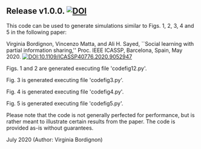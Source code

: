 ## Release v1.0.0. [![DOI](https://zenodo.org/badge/303961575.svg)](https://zenodo.org/badge/latestdoi/303961575)

This code can be used to generate simulations similar to Figs. 1, 2, 3, 4 and 5 in the following paper:

Virginia Bordignon, Vincenzo Matta, and Ali H. Sayed, ``Social learning with partial information sharing,''  Proc. IEEE ICASSP, Barcelona, Spain, May 2020. [![DOI:10.1109/ICASSP40776.2020.9052947](https://zenodo.org/badge/DOI/10.1007/978-3-319-76207-4_15.svg)](https://doi.org/10.1109/ICASSP40776.2020.9052947)


Figs. 1 and 2 are generated executing file 'codefig12.py'.

Fig. 3 is generated executing file 'codefig3.py'.

Fig. 4 is generated executing file 'codefig4.py'.

Fig. 5 is generated executing file 'codefig5.py'.

Please note that the code is not generally perfected for performance, but is rather meant to illustrate certain results from the paper. The code is provided as-is without guarantees.


July 2020 (Author: Virginia Bordignon)
